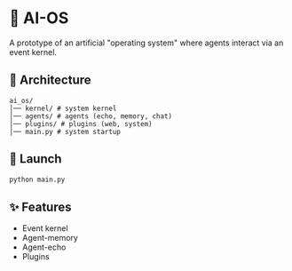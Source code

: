 # 🤖 AI-OS  

A prototype of an artificial "operating system" where agents interact via an event kernel.

## 📂 Architecture
```
ai_os/
│── kernel/ # system kernel
│── agents/ # agents (echo, memory, chat)
│── plugins/ # plugins (web, system)
│── main.py # system startup
```

## 🚀 Launch
```bash
python main.py
```

## ✨ Features
- Event kernel
- Agent-memory
- Agent-echo
- Plugins
